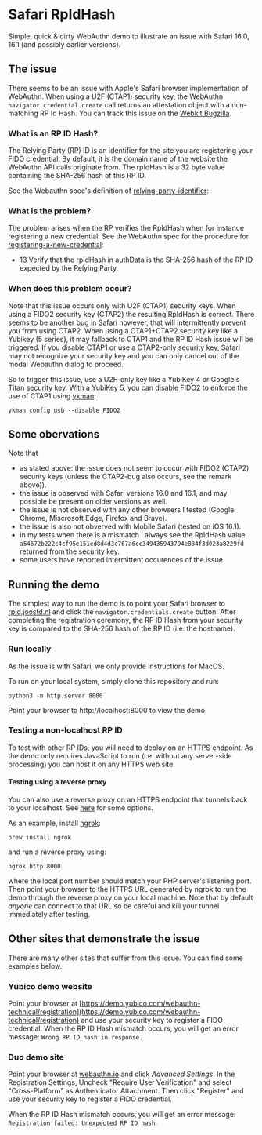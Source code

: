 # Safari RpIdHash

Simple, quick & dirty WebAuthn demo to illustrate an issue with Safari 16.0, 16.1 (and possibly earlier versions).

## The issue

There seems to be an issue with Apple's Safari browser implementation of WebAuthn.
When using a U2F (CTAP1) security key, the WebAuthn `navigator.credential.create` call returns an attestation object with a non-matching RP Id Hash.
You can track this issue on the [Webkit Bugzilla](https://bugs.webkit.org/show_bug.cgi?id=247344).

### What is an RP ID Hash?

The Relying Party (RP) ID is an identifier for the site you are registering your FIDO credential.
By default, it is the domain name of the website the WebAuthn API calls originate from.
The rpIdHash is a 32 byte value containing the SHA-256 hash of this RP ID.

See the Webauthn spec's definition of <a href="https://www.w3.org/TR/webauthn-2/#relying-party-identifier">relying-party-identifier</a>:

### What is the problem?

The problem arises when the RP verifies the RpIdHash when for instance registering a new credential:
See the WebAuthn spec for the procedure for <a href="https://www.w3.org/TR/webauthn-2/#sctn-registering-a-new-credential">registering-a-new-credential</a>:

- 13 Verify that the rpIdHash in authData is the SHA-256 hash of the RP ID expected by the Relying Party.

### When does this problem occur?

Note that this issue occurs only with U2F (CTAP1) security keys.
When using a FIDO2 security key (CTAP2) the resulting RpIdHash is correct.
There seems to be [another bug in Safari](https://bugs.webkit.org/show_bug.cgi?id=231043) however, that will intermittently prevent you from using CTAP2.
When using a CTAP1+CTAP2 security key like a Yubikey (5 series), it may fallback to CTAP1 and the RP ID Hash issue will be triggered.
If you disable CTAP1 or use a CTAP2-only security key, Safari may not recognize your security key and you can only cancel out of the modal Webauthn dialog to proceed.

So to trigger this issue, use a U2F-only key like a YubiKey 4 or Google's Titan security key.
With a YubiKey 5, you can disable FIDO2 to enforce the use of CTAP1 using <a href="https://developers.yubico.com/yubikey-manager/">ykman</a>:

    ykman config usb --disable FIDO2

## Some obervations

Note that

- as stated above: the issue does not seem to occur with FIDO2 (CTAP2) security keys (unless the CTAP2-bug also occurs, see the remark above)).
- the issue is observed with Safari versions 16.0 and 16.1, and may possible be present on older versions as well.
- the issue is not observed with any other browsers I tested (Google Chrome, Miscrosoft Edge, Firefox and Brave).
- the issue is also not obverved with Mobile Safari (tested on iOS 16.1).
- in my tests when there is a mismatch I always see the RpIdHash value `a54672b222c4cf95e151ed8d4d3c767a6cc349435943794e884f3d023a8229fd` returned from the security key.
- some users have reported intermittent occurences of the issue.

## Running the demo

The simplest way to run the demo is to point your Safari browser to <a href="https://rpid.joostd.nl">rpid.joostd.nl</a> and click the `navigator.credentials.create` button.
After completing the registration ceremony, the RP ID Hash from your security key is compared to the SHA-256 hash of the RP ID (i.e. the hostname).

### Run locally

As the issue is with Safari, we only provide instructions for MacOS.

To run on your local system, simply clone this repository and run:

    python3 -m http.server 8000

Point your browser to http://localhost:8000 to view the demo.

### Testing a non-localhost RP ID

To test with other RP IDs, you will need to deploy on an HTTPS endpoint.
As the demo only requires JavaScript to run (i.e. without any server-side processing) you can host it on any HTTPS web site.

#### Testing  using a reverse proxy

You can also use a reverse proxy on an HTTPS endpoint that tunnels back to your localhost.
See <a href="https://github.com/anderspitman/awesome-tunneling">here</a> for some options.

As an example, install <a href="https://ngrok.com/">ngrok</a>:

    brew install ngrok

and run a reverse proxy using:

    ngrok http 8000

where the local port number should match your PHP server's listening port.
Then point your browser to the HTTPS URL generated by ngrok to run the demo through the reverse proxy on your local machine.
Note that by default *anyone* can connect to that URL so be careful and kill your tunnel immediately after testing.

## Other sites that demonstrate the issue

There are many other sites that suffer from this issue.
You can find some examples below.

### Yubico demo website

Point your browser at [https://demo.yubico.com/webauthn-technical/registration](https://demo.yubico.com/webauthn-technical/registration) and use your security key to register a FIDO credential.
When the RP ID Hash mismatch occurs, you will get an error message: `Wrong RP ID hash in response.`

###  Duo demo site

Point your browser at [webauthn.io](https://webauthn.io/) and click _Advanced Settings_.
In the Registration Settings, Uncheck "Require User Verification" and select "Cross-Platform" as Authenticator Attachment.
Then click "Register" and use your security key to register a FIDO credential.

When the RP ID Hash mismatch occurs, you will get an error message: `Registration failed: Unexpected RP ID hash`.

